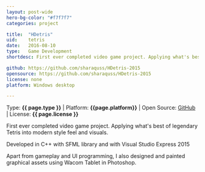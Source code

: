 ```yaml
---
layout: post-wide
hero-bg-color: "#f7f7f7"
categories: project

title:  "HDetris"
uid:    tetris
date:   2016-08-10
type:   Game Development
shortdesc: First ever completed video game project. Applying what's best of legendary Tetris into modern style feel and visuals. 

github: https://github.com/sharaquss/HDetris-2015
opensource: https://github.com/sharaquss/HDetris-2015
license: none
platform: Windows desktop

---
```


<p class="meta">Type: <strong>{{ page.type }}</strong>  |  Platform: <strong>{{page.platform}}</strong>  |  Open Source: <a href="{{page.github}}">GitHub</a>  |  License: <strong>{{ page.license }}</strong></p>

<p> First ever completed video game project. Applying what's best of legendary Tetris into modern style feel and visuals.  <p>

<p> Developed in C++ with SFML library and with Visual Studio Express 2015</p>

<p> Apart from gameplay and UI programming, I also designed and painted graphical assets using Wacom Tablet in Photoshop.</p>